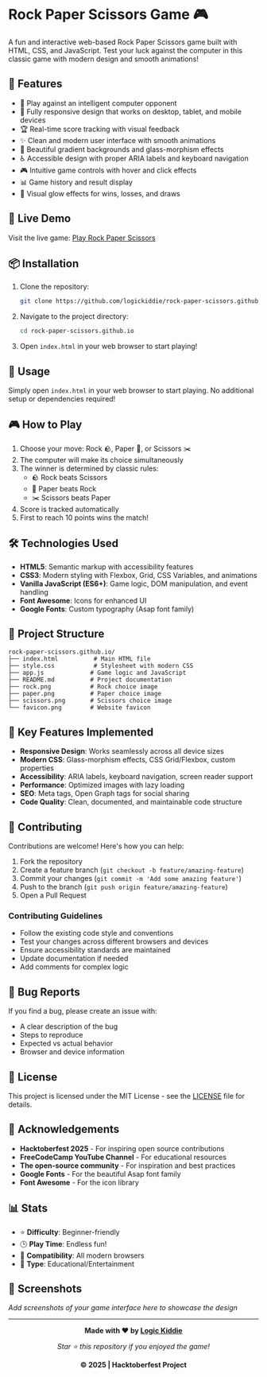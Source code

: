 # Rock Paper Scissors Game 🎮

A fun and interactive web-based Rock Paper Scissors game built with HTML, CSS, and JavaScript. Test your luck against the computer in this classic game with modern design and smooth animations!

## 🌟 Features

- 🎯 Play against an intelligent computer opponent
- 📱 Fully responsive design that works on desktop, tablet, and mobile devices
- 🏆 Real-time score tracking with visual feedback
- ✨ Clean and modern user interface with smooth animations
- 🎨 Beautiful gradient backgrounds and glass-morphism effects
- ♿ Accessible design with proper ARIA labels and keyboard navigation
- 🎮 Intuitive game controls with hover and click effects
- 📊 Game history and result display
- 🎵 Visual glow effects for wins, losses, and draws

## 🚀 Live Demo

Visit the live game: [Play Rock Paper Scissors](https://logickiddie.github.io/rock-paper-scissors.github.io/)

## 📦 Installation

1. Clone the repository:
   ```bash
   git clone https://github.com/logickiddie/rock-paper-scissors.github.io.git
   ```
2. Navigate to the project directory:
   ```bash
   cd rock-paper-scissors.github.io
   ```
3. Open `index.html` in your web browser to start playing!

## 🎯 Usage

Simply open `index.html` in your web browser to start playing. No additional setup or dependencies required!

## 🎮 How to Play

1. Choose your move: Rock 🪨, Paper 📄, or Scissors ✂️
2. The computer will make its choice simultaneously
3. The winner is determined by classic rules:
   - 🪨 Rock beats Scissors
   - 📄 Paper beats Rock
   - ✂️ Scissors beats Paper
4. Score is tracked automatically
5. First to reach 10 points wins the match!

## 🛠️ Technologies Used

- **HTML5**: Semantic markup with accessibility features
- **CSS3**: Modern styling with Flexbox, Grid, CSS Variables, and animations
- **Vanilla JavaScript (ES6+)**: Game logic, DOM manipulation, and event handling
- **Font Awesome**: Icons for enhanced UI
- **Google Fonts**: Custom typography (Asap font family)

## 📁 Project Structure

```
rock-paper-scissors.github.io/
├── index.html          # Main HTML file
├── style.css           # Stylesheet with modern CSS
├── app.js             # Game logic and JavaScript
├── README.md          # Project documentation
├── rock.png           # Rock choice image
├── paper.png          # Paper choice image
├── scissors.png       # Scissors choice image
└── favicon.png        # Website favicon
```

## 🌟 Key Features Implemented

- **Responsive Design**: Works seamlessly across all device sizes
- **Modern CSS**: Glass-morphism effects, CSS Grid/Flexbox, custom properties
- **Accessibility**: ARIA labels, keyboard navigation, screen reader support
- **Performance**: Optimized images with lazy loading
- **SEO**: Meta tags, Open Graph tags for social sharing
- **Code Quality**: Clean, documented, and maintainable code structure

## 🤝 Contributing

Contributions are welcome! Here's how you can help:

1. Fork the repository
2. Create a feature branch (`git checkout -b feature/amazing-feature`)
3. Commit your changes (`git commit -m 'Add some amazing feature'`)
4. Push to the branch (`git push origin feature/amazing-feature`)
5. Open a Pull Request

### Contributing Guidelines

- Follow the existing code style and conventions
- Test your changes across different browsers and devices
- Ensure accessibility standards are maintained
- Update documentation if needed
- Add comments for complex logic

## 🐛 Bug Reports

If you find a bug, please create an issue with:
- A clear description of the bug
- Steps to reproduce
- Expected vs actual behavior
- Browser and device information

## 📝 License

This project is licensed under the MIT License - see the [LICENSE](LICENSE) file for details.

## 🙏 Acknowledgements

- **Hacktoberfest 2025** - For inspiring open source contributions
- **FreeCodeCamp YouTube Channel** - For educational resources
- **The open-source community** - For inspiration and best practices
- **Google Fonts** - For the beautiful Asap font family
- **Font Awesome** - For the icon library

## 📊 Stats

- ⭐ **Difficulty**: Beginner-friendly
- 🕒 **Play Time**: Endless fun!
- 📱 **Compatibility**: All modern browsers
- 🎯 **Type**: Educational/Entertainment

## 📸 Screenshots

*Add screenshots of your game interface here to showcase the design*

---

<div align="center">

**Made with ❤️ by [Logic Kiddie](https://github.com/logickiddie)**

*Star ⭐ this repository if you enjoyed the game!*

**© 2025 | Hacktoberfest Project**

</div>
